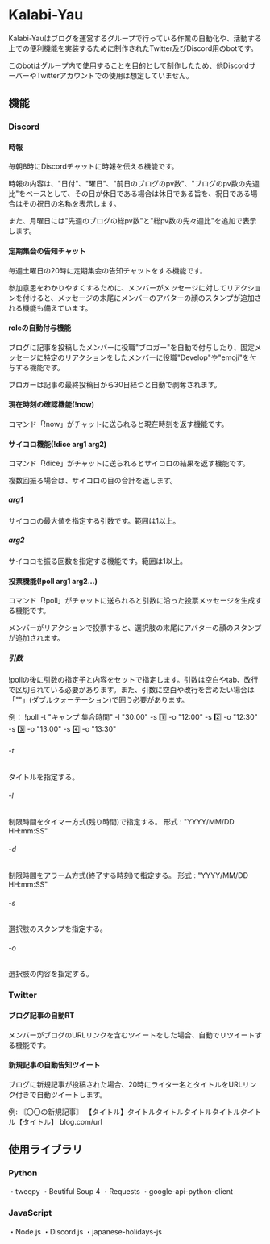 # Kalabi-Yau

Kalabi-Yauはブログを運営するグループで行っている作業の自動化や、活動する上での便利機能を実装するために制作されたTwitter及びDiscord用のbotです。

このbotはグループ内で使用することを目的として制作したため、他DiscordサーバーやTwitterアカウントでの使用は想定していません。

## 機能

### Discord

#### 時報

毎朝8時にDiscordチャットに時報を伝える機能です。

時報の内容は、"日付"、"曜日"、"前日のブログのpv数"、"ブログのpv数の先週比"をベースとして、その日が休日である場合は休日である旨を、祝日である場合はその祝日の名称を表示します。

また、月曜日には"先週のブログの総pv数"と"総pv数の先々週比"を追加で表示します。

#### 定期集会の告知チャット

毎週土曜日の20時に定期集会の告知チャットをする機能です。

参加意思をわかりやすくするために、メンバーがメッセージに対してリアクションを付けると、メッセージの末尾にメンバーのアバターの顔のスタンプが追加される機能も備えています。

#### roleの自動付与機能

ブログに記事を投稿したメンバーに役職"ブロガー"を自動で付与したり、固定メッセージに特定のリアクションをしたメンバーに役職"Develop"や"emoji"を付与する機能です。

ブロガーは記事の最終投稿日から30日経つと自動で剥奪されます。

#### 現在時刻の確認機能(!now)

コマンド「!now」がチャットに送られると現在時刻を返す機能です。

#### サイコロ機能(!dice arg1 arg2)

コマンド「!dice」がチャットに送られるとサイコロの結果を返す機能です。

複数回振る場合は、サイコロの目の合計を返します。

##### arg1

サイコロの最大値を指定する引数です。範囲は1以上。

##### arg2

サイコロを振る回数を指定する機能です。範囲は1以上。

#### 投票機能(!poll arg1 arg2...)

コマンド「!poll」がチャットに送られると引数に沿った投票メッセージを生成する機能です。

メンバーがリアクションで投票すると、選択肢の末尾にアバターの顔のスタンプが追加されます。

##### 引数

!pollの後に引数の指定子と内容をセットで指定します。引数は空白やtab、改行で区切られている必要があります。また、引数に空白や改行を含めたい場合は「""」(ダブルクォーテーション)で囲う必要があります。

例：
!poll -t "キャンプ 集合時間"
-l "30:00"
-s :one: -o "12:00"
-s :two: -o "12:30"
-s :three: -o "13:00"
-s :four: -o "13:30"


###### -t

タイトルを指定する。

###### -l

制限時間をタイマー方式(残り時間)で指定する。
形式 : "YYYY/MM/DD HH:mm:SS"

###### -d

制限時間をアラーム方式(終了する時刻)で指定する。
形式 : "YYYY/MM/DD HH:mm:SS"

###### -s

選択肢のスタンプを指定する。

###### -o

選択肢の内容を指定する。

### Twitter

#### ブログ記事の自動RT

メンバーがブログのURLリンクを含むツイートをした場合、自動でリツイートする機能です。

#### 新規記事の自動告知ツイート

ブログに新規記事が投稿された場合、20時にライター名とタイトルをURLリンク付きで自動ツイートします。

例:
〘〇〇の新規記事〙
【タイトル】タイトルタイトルタイトルタイトルタイトル【タイトル】
blog.com/url

## 使用ライブラリ

### Python

・tweepy
・Beutiful Soup 4
・Requests
・google-api-python-client

### JavaScript

・Node.js
・Discord.js
・japanese-holidays-js
